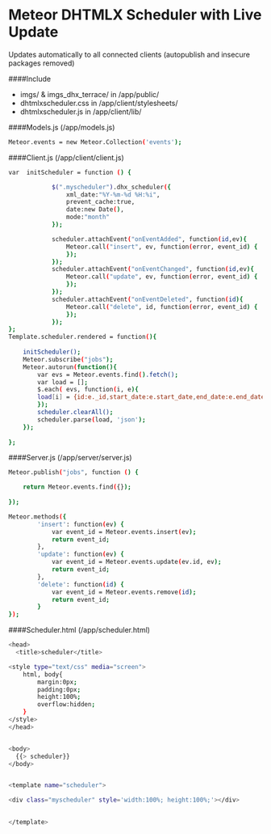 Meteor DHTMLX Scheduler with Live Update
====================================

Updates automatically to all connected clients (autopublish and insecure packages removed)



####Include

  - imgs/ & imgs_dhx_terrace/ in /app/public/
  - dhtmlxscheduler.css in /app/client/stylesheets/
  - dhtmlxscheduler.js in /app/client/lib/
  

####Models.js (/app/models.js)


```sh
Meteor.events = new Meteor.Collection('events');
```

####Client.js (/app/client/client.js)

```sh
var  initScheduler = function () {

			$(".myscheduler").dhx_scheduler({
                xml_date:"%Y-%m-%d %H:%i",
                prevent_cache:true,
                date:new Date(),
                mode:"month"
            });

			scheduler.attachEvent("onEventAdded", function(id,ev){
			 	Meteor.call("insert", ev, function(error, event_id) {
				});	
			});
			scheduler.attachEvent("onEventChanged", function(id,ev){
				Meteor.call("update", ev, function(error, event_id) {
				});
			});
			scheduler.attachEvent("onEventDeleted", function(id){
				Meteor.call("delete", id, function(error, event_id) {
				});	
			});
};
Template.scheduler.rendered = function(){
 
    initScheduler();
    Meteor.subscribe("jobs");
    Meteor.autorun(function(){
		var evs = Meteor.events.find().fetch();
		var load = [];
		$.each( evs, function(i, e){
		load[i] = {id:e._id,start_date:e.start_date,end_date:e.end_date,text:e.text} ;
		});
		scheduler.clearAll();
		scheduler.parse(load, 'json');
    });
      
};

```

####Server.js (/app/server/server.js)

```sh
Meteor.publish("jobs", function () {

    return Meteor.events.find({});
  
});

Meteor.methods({
        'insert': function(ev) {
            var event_id = Meteor.events.insert(ev);
            return event_id;
        },
		'update': function(ev) {
            var event_id = Meteor.events.update(ev.id, ev);
            return event_id;
        },
		'delete': function(id) {
            var event_id = Meteor.events.remove(id);
            return event_id;
        }
});
```

####Scheduler.html (/app/scheduler.html)

```sh
<head>
  <title>scheduler</title>

<style type="text/css" media="screen">
    html, body{
        margin:0px;
        padding:0px;
        height:100%;
        overflow:hidden;
    }
</style>
</head>


<body>
  {{> scheduler}}
</body>


<template name="scheduler">

<div class="myscheduler" style='width:100%; height:100%;'></div>

 
</template>
```



